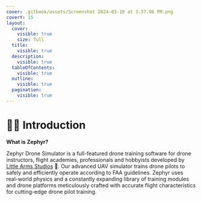 ```yaml
---
cover: .gitbook/assets/Screenshot 2024-03-10 at 3.37.06 PM.png
coverY: 15
layout:
  cover:
    visible: true
    size: full
  title:
    visible: true
  description:
    visible: true
  tableOfContents:
    visible: true
  outline:
    visible: true
  pagination:
    visible: true
---
```


# 🧑‍✈️ Introduction

**What is Zephyr?**

Zephyr Drone Simulator is a full-featured drone training software for drone instructors, flight academies, professionals and hobbyists developed by [Little Arms Studios](https://littlearms.com) 🦖. Our advanced UAV simulator trains drone pilots to safely and efficiently operate according to FAA guidelines. Zephyr uses real-world physics and a constantly expanding library of training modules and drone platforms meticulously crafted with accurate flight characteristics for cutting-edge drone pilot training.




